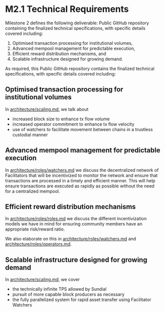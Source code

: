 # M2.1 Technical Requirements
Milestone 2 defines the following deliverable:
Public GitHub repository containing the finalized technical specifications, with specific details covered including: 
  1) Optimised transaction processing for institutional volumes, 
  2) Advanced mempool management for predictable execution, 
  3) Efficient reward distribution mechanisms, and 
  4) Scalable infrastructure designed for growing demand.

As required, this Public GitHub repository contains the finalized technical specifications, with specific details covered including:

## Optimised transaction processing for institutional volumes

In [architecture/scaling.md](../architecture/scaling.md), we talk about 
- increased block size to enhance tx flow volume
- increased operator commitment to enhance tx flow velocity
- use of watchers to facilitate movement between chains in a trustless custodial manner

## Advanced mempool management for predictable execution

In [architecture/roles/watchers.md](../architecture/roles/watchers.md) we discuss the decentralized network of Facilitators that will be incentivized to monitor the network and ensure that transactions are processed in a timely and efficient manner. This will help ensure transactions are executed as rapidly as possible without the need for a centralized mempool.

## Efficient reward distribution mechanisms

In [architecture/roles/roles.md](../architecture/roles/roles.md) we discuss the different incentivization models we have in mind for ensuring community members have an appropriate risk/reward ratio.

We also elaborate on this in [architecture/roles/watchers.md](../architecture/roles/watchers.md) and [architecture/roles/operators.md](../architecture/roles/operators.md).

## Scalable infrastructure designed for growing demand

In [architecture/scaling.md](../architecture/scaling.md), we cover
- the technically infinite TPS allowed by Sundial
- pursuit of more capable block producers as necessary
- the fully parallelized system for rapid asset transfer using Facilitator Watchers